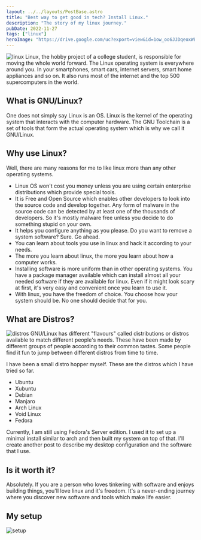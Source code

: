 ```yaml
---
layout: ../../layouts/PostBase.astro
title: "Best way to get good in tech? Install Linux."
description: "The story of my linux journey."
pubDate: 2022-11-27
tags: ["linux"]
heroImage: "https://drive.google.com/uc?export=view&id=1ow_oo6JJDqeoxWBKHkgGgQAKKg3KY0TP"
---
```

![linux](https://drive.google.com/uc?export=view&id=1ow_oo6JJDqeoxWBKHkgGgQAKKg3KY0TP)
Linux, the hobby project of a college student, is responsible for moving the whole 
world forward. The Linux operating system is everywhere around you. 
In your smartphones, smart cars, internet servers, smart home appliances and so 
on. It also runs most of the internet and the top 500 supercomputers in the world.

## What is GNU/Linux?
One does not simply say Linux is an OS. Linux is the kernel of the operating system 
that interacts with the computer hardware. The GNU Toolchain is a set of tools that 
form the actual operating system which is why we call it GNU/Linux.

## Why use Linux?
Well, there are many reasons for me to like linux more than any other operating 
systems.
- Linux OS won't cost you money unless you are using certain enterprise distributions 
which provide special tools.
- It is Free and Open Source which enables other developers to look into the source 
code and develop together. Any form of malware in the source code can be detected by 
at least one of the thousands of developers. So it's mostly malware free unless you 
decide to do something stupid on your own.
- It helps you configure anything as you please. Do you want to remove a system 
software? Sure. Go ahead.
- You can learn about tools you use in linux and hack it according to your needs.
- The more you learn about linux, the more you learn about how a computer works.
- Installing software is more uniform than in other operating systems. You have 
a package manager available which can install almost all your needed software if they 
are available for linux. Even if it might look scary at first, it's very easy and 
convenient once you learn to use it.
- With linux, you have the freedom of choice. You choose how your system should be. 
No one should decide that for you.

## What are Distros?
![distros](https://drive.google.com/uc?export=view&id=1hlEivlD9ufZb2L6DA6hpIw8jCQaEhbJW)
GNU/Linux has different "flavours" called distributions or distros available to 
match different people's needs. These have been made by different groups of people 
according to their common tastes. Some people find it fun to jump between different 
distros from time to time. 

I have been a small distro hopper myself. These are the distros which I have tried 
so far.
 - Ubuntu
 - Xubuntu
 - Debian
 - Manjaro
 - Arch Linux
 - Void Linux
 - Fedora

Currently, I am still using Fedora's Server edition. I used it to set up a minimal 
install similar to arch and then built my system on top of that. I'll create another 
post to describe my desktop configuration and the software that I use.

## Is it worth it?
Absolutely. If you are a person who loves tinkering with software and enjoys building 
things, you'll love linux and it's freedom. It's a never-ending journey where you 
discover new software and tools which make life easier.

## My setup
![setup](https://drive.google.com/uc?export=view&id=11KuTnRLw2prlDzk0B7mgxXK1s0C4xzmN)
